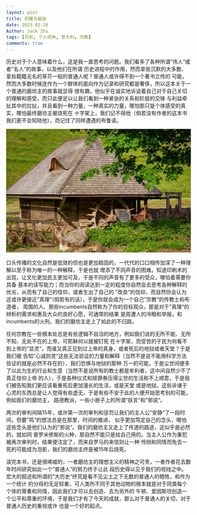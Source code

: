 ```yaml
---
layout: post
title: 奶酪与蛆虫
date: 2023-02-28
Author: Jack Zhu
tags: [历史, 个人视角, 意大利, 宗教]
comments: true
---
```


历史对于个人意味着什么，这是我一直思考的问题。我们看多了各种所谓“伟人”或者”名人“的故事，以及他们在所谓
历史进程中的作用，然而拿些沉默的大多数、拿些籍籍无名的草芥一般的普通人呢？普通人或许得不到一个著书立传的
可能，然而大多数时候连作为一个群体的面向作为记录和研究都是奢侈，所以这本关于一个普通的磨坊主的故事就显得
很有趣，他似乎在诚实地诉说着自己对于自己关切的理解和感受，而只此便足以让我们看到一种紧张的关系和阶层的交锋
与利益牵扯其中的拉扯，并且看到一种力量，一种真实的力量，哪怕那只是个体感受的真实，哪怕最终磨坊主被烧死在
十字架上，我们记不得他（倘若没有作者的这本书我们更不会知晓他），而记住了同样遭遇的布鲁诺。

![mill](/assets/images/old-mill.png)

口头传播的文化自然是低效的但也是更加稳固的，一代代的口口相传加深了一种理解以至于称为唯一的一种解释，于是也就
增添了不同声音的困难。知道印刷术的出现，让文化更加民主更加可及，于是不同的声音有了更多的受众，哪怕着需要你具备
基本的读写能力；而当你的阅读达到一定的程度你自然会去思考各种解释的优劣，从而有了自己的信仰，或者生出了自己的
”改良“的信仰，而自然你会认为这或许更接近”真理“（倘若有的话），于是你就会成为一个自己”宗教“的传教士和布道者，
周围的人、那些incumbents自然称为了你的目标观众，那是对于”真理“的辨析的需求和惠及大众的良好心愿，可通常的结果
是周遭人的冷眼和举报，和incumbents的火刑。我们的磨坊主走上了如此的不归路。

任何宗教在一些根本处总是有些逻辑不自洽的地方，例如我们说的无所不能、无所不知、无处不在的上帝，可耶稣何以就被钉死
在十字架，而受苦的子民为何看不到上帝的”显灵“，而谁又真正见到过上帝的真身，或者死后的地狱或者天堂？于是我们被
告知”心诚则灵“这些无法验证的力量和解释（当然不是说不能用科学方法验证的就是必然不存在的），我们恐惧与地狱的那种
万一的可能，于是尘世间便多了以此为生的行业和生意（当然不是说所有的教士都是牟利者，这中间自然少不了真正信仰上帝
的人），于是各种仪式和赎罪券压得尘世的生活称不上顺意，于是我们被告知我们更应该看重死后更加漫长的生活，或是天堂
或是地狱。这些诉诸于心灵的东西总是让人觉得有些虚无，于是有些不安于此的人便开始思考别的可能，例如我们的磨坊主，
路德教派，一些小册子上的所谓”妖言“和”邪说“。

两次的审判间隔15年，或许第一次的审判和惩罚让我们的主人公”安静“了一段时间，但要”鸣“的想法总是在那里，时间的推进，
似乎更加笃定自己的念头，哪怕这些念头是他们认为的”邪说“。我们的磨坊主又走上了传道的路途，这似乎是必然的，就如同
普罗米修斯的火种，那自然不能只是给自己用的。当主人公作为重犯被再次审判时，结果便注定了，而来自罗马的来信则让一种
怜悯和同情而免去一死的可能成为泡影，我们的磨坊主终是被15年后烧死。

读完本书，还是很唏嘘的，一者磨坊主的理想主义的精神之可贵，一者作者花去数年时间研究如此一个”普通人“的努力终于让此
段历史得以见于我们的视线之中。宏大的叙述和所谓的”大历史“终究是看不见尘土之下无数的普通人的牺牲，和作为一个统计
的分母的无足轻重，可人类所不同于其他动物的根本就是对于同类每个个体的尊重和同情，因此我们才可以去创造、去为另外的
牛顿、爱因斯坦创造一个公平和尊重的环境，于是我们才有了今天的成就，那么对于普通人的关切，对于普通人历史的重视或许
也是一个好的起点。
